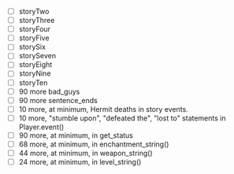 - [ ] storyTwo
- [ ] storyThree
- [ ] storyFour
- [ ] storyFive
- [ ] storySix
- [ ] storySeven
- [ ] storyEight
- [ ] storyNine
- [ ] storyTen
- [ ] 90 more bad_guys
- [ ] 90 more sentence_ends
- [ ] 10 more, at minimum, Hermit deaths in story events.
- [ ] 10 more, "stumble upon", "defeated the", "lost to" statements in Player.event()
- [ ] 90 more, at minimum, in get_status
- [ ] 68 more, at minimum, in enchantment_string()
- [ ] 44 more, at minimum, in weapon_string()
- [ ] 24 more, at minimum, in level_string()
